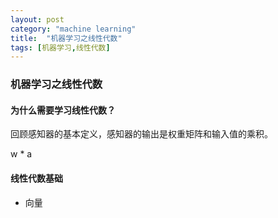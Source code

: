 ```yaml
---
layout: post
category: "machine learning"
title:  "机器学习之线性代数"
tags: [机器学习,线性代数]
---
```

### 机器学习之线性代数

#### 为什么需要学习线性代数？
回顾感知器的基本定义，感知器的输出是权重矩阵和输入值的乘积。

w * a 

#### 线性代数基础

* 向量
